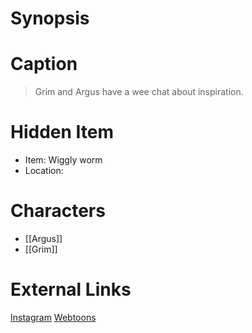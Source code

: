 # Synopsis


# Caption
> Grim and Argus have a wee chat about inspiration.

# Hidden Item
* Item: Wiggly worm
* Location: <spoiler></spoiler>

# Characters
* [[Argus]]
* [[Grim]]

# External Links
[Instagram](https://www.instagram.com/p/CE5OKXKD_w7/)
[Webtoons](https://www.webtoons.com/en/challenge/twistwood-tales/53-where-do-you-get-ideas/viewer?title_no=344740&episode_no=58)